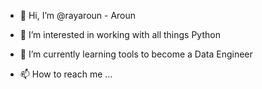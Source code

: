 - 👋 Hi, I’m @rayaroun - Aroun
- 👀 I’m interested in working with all things Python
- 🌱 I’m currently learning tools to become a Data Engineer

- 📫 How to reach me ...

<!---
rayaroun/rayaroun is a ✨ special ✨ repository because its `README.md` (this file) appears on your GitHub profile.
You can click the Preview link to take a look at your changes.
--->
